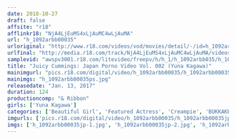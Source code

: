 ```yaml
---
date: 2018-10-27
draft: false
affsite: "r18"
afflinkr18: "NjA4LjEuMS4xLjAuMC4wLjAuMA"
url: "h_1092arbb00035"
urloriginal: "http://www.r18.com/videos/vod/movies/detail/-/id=h_1092arbb00035"
urlfinal: "http://media.r18.com/track/NjA4LjEuMS4xLjAuMC4wLjAuMA/videos/vod/movies/detail/-/id=h_1092arbb00035"
samplevid: "awspv3001.r18.com/litevideo/freepv/h/h_1/h_1092arbb035/h_1092arbb035_dmb_w.mp4"
title: "Juicy Cummings: Japan Porno Video Vol. 002 (Yuna Kagawa)"
mainimgurl: "pics.r18.com/digital/video/h_1092arbb00035/h_1092arbb00035ps.jpg"
mainimgs: "h_1092arbb00035ps.jpg"
releasedate: "Jan. 13, 2017"
duration: 124
productioncomp: "& Ribbon"
girls: ['Yuna Kagawa']
categories: ['Beautiful Girl', 'Featured Actress', 'Creampie', 'BUKKAKE', 'Squirting', 'Threesome / Foursome', 'Hi-Def']
imgurls: ['pics.r18.com/digital/video/h_1092arbb00035/h_1092arbb00035jp-1.jpg', 'pics.r18.com/digital/video/h_1092arbb00035/h_1092arbb00035jp-2.jpg', 'pics.r18.com/digital/video/h_1092arbb00035/h_1092arbb00035jp-3.jpg', 'pics.r18.com/digital/video/h_1092arbb00035/h_1092arbb00035jp-4.jpg', 'pics.r18.com/digital/video/h_1092arbb00035/h_1092arbb00035jp-5.jpg', 'pics.r18.com/digital/video/h_1092arbb00035/h_1092arbb00035jp-6.jpg', 'pics.r18.com/digital/video/h_1092arbb00035/h_1092arbb00035jp-7.jpg', 'pics.r18.com/digital/video/h_1092arbb00035/h_1092arbb00035jp-8.jpg', 'pics.r18.com/digital/video/h_1092arbb00035/h_1092arbb00035jp-9.jpg', 'pics.r18.com/digital/video/h_1092arbb00035/h_1092arbb00035jp-10.jpg', 'pics.r18.com/digital/video/h_1092arbb00035/h_1092arbb00035jp-11.jpg', 'pics.r18.com/digital/video/h_1092arbb00035/h_1092arbb00035jp-12.jpg', 'pics.r18.com/digital/video/h_1092arbb00035/h_1092arbb00035jp-13.jpg', 'pics.r18.com/digital/video/h_1092arbb00035/h_1092arbb00035jp-14.jpg', 'pics.r18.com/digital/video/h_1092arbb00035/h_1092arbb00035jp-15.jpg', 'pics.r18.com/digital/video/h_1092arbb00035/h_1092arbb00035jp-16.jpg', 'pics.r18.com/digital/video/h_1092arbb00035/h_1092arbb00035jp-17.jpg', 'pics.r18.com/digital/video/h_1092arbb00035/h_1092arbb00035jp-18.jpg', 'pics.r18.com/digital/video/h_1092arbb00035/h_1092arbb00035jp-19.jpg', 'pics.r18.com/digital/video/h_1092arbb00035/h_1092arbb00035jp-20.jpg']
imgs: ['h_1092arbb00035jp-1.jpg', 'h_1092arbb00035jp-2.jpg', 'h_1092arbb00035jp-3.jpg', 'h_1092arbb00035jp-4.jpg', 'h_1092arbb00035jp-5.jpg', 'h_1092arbb00035jp-6.jpg', 'h_1092arbb00035jp-7.jpg', 'h_1092arbb00035jp-8.jpg', 'h_1092arbb00035jp-9.jpg', 'h_1092arbb00035jp-10.jpg', 'h_1092arbb00035jp-11.jpg', 'h_1092arbb00035jp-12.jpg', 'h_1092arbb00035jp-13.jpg', 'h_1092arbb00035jp-14.jpg', 'h_1092arbb00035jp-15.jpg', 'h_1092arbb00035jp-16.jpg', 'h_1092arbb00035jp-17.jpg', 'h_1092arbb00035jp-18.jpg', 'h_1092arbb00035jp-19.jpg', 'h_1092arbb00035jp-20.jpg']
---
```

